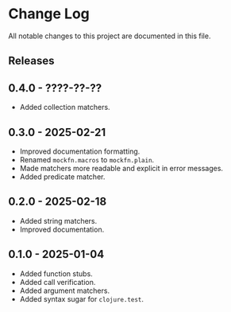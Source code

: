 # Change Log

All notable changes to this project are documented in this file.

## Releases

## 0.4.0 - ????-??-??

- Added collection matchers.

## 0.3.0 - 2025-02-21

- Improved documentation formatting.
- Renamed `mockfn.macros` to `mockfn.plain`.
- Made matchers more readable and explicit in error messages.
- Added predicate matcher.

## 0.2.0 - 2025-02-18

- Added string matchers.
- Improved documentation.

## 0.1.0 - 2025-01-04

- Added function stubs.
- Added call verification.
- Added argument matchers.
- Added syntax sugar for `clojure.test`.
